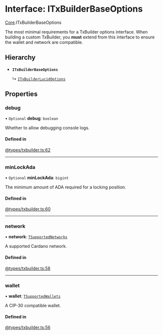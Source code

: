 # Interface: ITxBuilderBaseOptions

[Core](../modules/Core.md).ITxBuilderBaseOptions

The most minimal requirements for a TxBuilder options interface. When building a custom TxBuilder, you **must**
extend from this interface to ensure the wallet and network are compatible.

## Hierarchy

- **`ITxBuilderBaseOptions`**

  ↳ [`ITxBuilderLucidOptions`](Extensions.ITxBuilderLucidOptions.md)

## Properties

### debug

• `Optional` **debug**: `boolean`

Whether to allow debugging console logs.

#### Defined in

[@types/txbuilder.ts:62](https://github.com/SundaeSwap-finance/sundae-sdk/blob/main/packages/core/src/@types/txbuilder.ts#L62)

___

### minLockAda

• `Optional` **minLockAda**: `bigint`

The minimum amount of ADA required for a locking position.

#### Defined in

[@types/txbuilder.ts:60](https://github.com/SundaeSwap-finance/sundae-sdk/blob/main/packages/core/src/@types/txbuilder.ts#L60)

___

### network

• **network**: [`TSupportedNetworks`](../modules/Core.md#tsupportednetworks)

A supported Cardano network.

#### Defined in

[@types/txbuilder.ts:58](https://github.com/SundaeSwap-finance/sundae-sdk/blob/main/packages/core/src/@types/txbuilder.ts#L58)

___

### wallet

• **wallet**: [`TSupportedWallets`](../modules/Core.md#tsupportedwallets)

A CIP-30 compatible wallet.

#### Defined in

[@types/txbuilder.ts:56](https://github.com/SundaeSwap-finance/sundae-sdk/blob/main/packages/core/src/@types/txbuilder.ts#L56)
